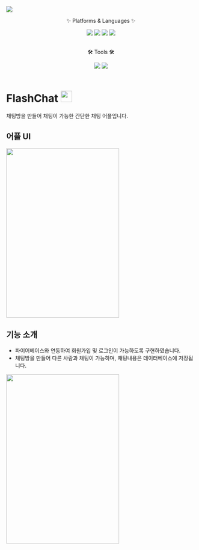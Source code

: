 <img src="https://capsule-render.vercel.app/api?type=waving&color=auto&height=200&section=header&text=FlashChat&fontSize=90" />

<div align=Center>
	<p>✨ Platforms & Languages ✨</p>	
</div>
<div align="Center">
	<img src="https://img.shields.io/badge/Android-3DDC84?style=flat&logo=Java&logoColor=white" />  
	<img src="https://img.shields.io/badge/Flutter-02569B?style=flat&logo=Java&logoColor=white" />  
	<img src="https://img.shields.io/badge/Dart-0175C2?style=flat&logo=Java&logoColor=white" />
	<img src="https://img.shields.io/badge/Firebase-FFCA28?style=flat&logo=Java&logoColor=white" />
</div>
<br>
<div align=Center>
	<p>🛠 Tools 🛠</p>
</div>
<div align=Center>
	<img src="https://img.shields.io/badge/Visual Studio Code-007ACC?style=flat&logo=Java&logoColor=white" />
	<img src="https://img.shields.io/badge/Git Hub-181717?style=flat&logo=Java&logoColor=white" />
</div>
<br>

# FlashChat <img src="https://user-images.githubusercontent.com/103208820/210212608-e28cdd0e-d35e-44b2-b65b-69003b248ea4.png"  width="30" height="30"/>

채팅방을 만들어 채팅이 가능한 간단한 채팅 어플입니다.

## 어플 UI

<img src="https://user-images.githubusercontent.com/103208820/210213528-858bca12-d82a-4d07-babb-068a0f0e02df.gif"  width="300" height="450"/>

## 기능 소개

* 파이어베이스와 연동하여 회원가입 및 로그인이 가능하도록 구현하였습니다.
* 채팅방을 만들어 다른 사람과 채팅이 가능하며, 채팅내용은  데이터베이스에 저장됩니다.

<img src="https://user-images.githubusercontent.com/103208820/210216438-0fe6302f-d4cc-47ea-a981-2d32f813d3ab.gif"  width="300" height="450"/>
